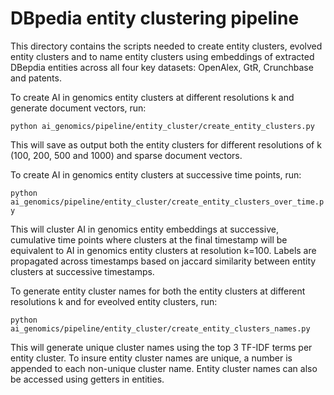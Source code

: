 # DBpedia entity clustering pipeline

This directory contains the scripts needed to create entity clusters, evolved entity clusters and to name entity clusters using embeddings of extracted DBepdia entities across all four key datasets: OpenAlex, GtR, Crunchbase and patents.

To create AI in genomics entity clusters at different resolutions k and generate document vectors, run:

`python ai_genomics/pipeline/entity_cluster/create_entity_clusters.py`

This will save as output both the entity clusters for different resolutions of k (100, 200, 500 and 1000) and sparse document vectors.

To create AI in genomics entity clusters at successive time points, run:

`python ai_genomics/pipeline/entity_cluster/create_entity_clusters_over_time.py`

This will cluster AI in genomics entity embeddings at successive, cumulative time points where clusters at the final timestamp will be equivalent to AI in genomics entity clusters at resolution k=100. Labels are propagated across timestamps based on jaccard similarity between entity clusters at successive timestamps.

To generate entity cluster names for both the entity clusters at different resolutions k and for eveolved entity clusters, run:

`python ai_genomics/pipeline/entity_cluster/create_entity_clusters_names.py`

This will generate unique cluster names using the top 3 TF-IDF terms per entity cluster. To insure entity cluster names are unique, a number is appended to each non-unique cluster name. Entity cluster names can also be accessed using getters in entities.
